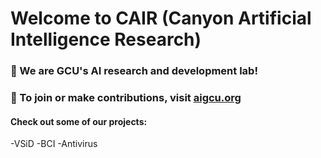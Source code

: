# Welcome to CAIR (Canyon Artificial Intelligence Research) 

### 🔬 We are GCU's AI research and development lab!

### 🧙 To join or make contributions, visit <a href="https://aigcu.org">aigcu.org</a>

#### Check out some of our projects:
-VSiD
-BCI
-Antivirus



<!--

**Here are some ideas to get you started:**

🙋‍♀️ A short introduction - what is your organization all about?
🌈 Contribution guidelines - how can the community get involved?
👩‍💻 Useful resources - where can the community find your docs? Is there anything else the community should know?
🍿 Fun facts - what does your team eat for breakfast?
🧙 Remember, you can do mighty things with the power of [Markdown](https://docs.github.com/github/writing-on-github/getting-started-with-writing-and-formatting-on-github/basic-writing-and-formatting-syntax)
-->
